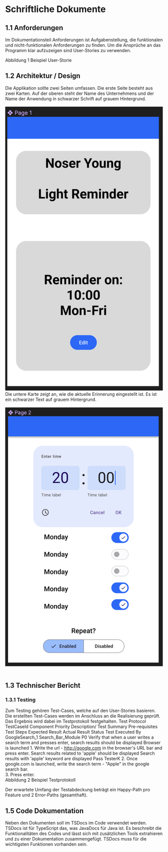 # Schriftliche Dokumente
## 1.1	Anforderungen
Im Dokumentationsteil Anforderungen ist Aufgabenstellung, die funktionalen und nicht-funktionalen Anforderungen zu finden. Um die Ansprüche an das Programm klar aufzuzeigen sind User-Stories zu verwenden. 
  
Abbildung 1 Beispiel User-Storie

## 1.2	Architektur / Design
Die Applikation sollte zwei Seiten umfassen. 
Die erste Seite besteht aus zwei Karten. Auf der oberen steht der Name des Unternehmens und der Name der Anwendung in schwarzer Schrift auf grauem Hintergrund.  
<br>
![Page 1 Mockup](Page1.png "Page 1 Mockup")
Die untere Karte zeigt an, wie die aktuelle Erinnerung eingestellt ist. Es ist ein schwarzer Text auf grauem Hintergrund.  
<br> 
![Page 2 Mockup](Page2.png "Page 2 Mockup")
 
## 1.3	Technischer Bericht
### 1.3.1	Testing
Zum Testing gehören Test-Cases, welche auf den User-Stories basieren. Die erstellten Test-Cases werden im Anschluss an die Realisierung geprüft. Das Ergebnis wird dabei im Testprotokoll festgehalten.
Test Protocol
TestCaseId	Component	Priority	Description/
Test Summary	Pre-requisites	Test Steps	Expected Result	Actual Result	Status	Test Executed By
GoogleSearch_1	Search_Bar_Module	P0	Verify that when a user writes a search term and presses enter, search results should be displayed	Browser is launched	1. Write the url - http://google.com in the browser's URL bar and press enter.	Search results related to 'apple' should be displayed	Search results with 'apple' keyword are displayed	Pass	TesterK
					2. Once google.com is launched, write the search term - "Apple" in the google search bar.				
					3. Press enter.				
Abbildung 2 Beispiel Testprotokoll

Der erwartete Umfang der Testabdeckung beträgt ein Happy-Path pro Feature und 2 Error-Paths (gesamthaft).

## 1.5	Code Dokumentation
Neben den Dokumenten soll im TSDocs im Code verwendet werden. TSDocs ist für TypeScript das, was JavaDocs für Java ist. Es beschreibt die Funktionalitäten des Codes und lässt sich mit zusätzlichen Tools extrahieren und zu einer Dokumentation zusammengefügt. TSDocs muss für die wichtigsten Funktionen vorhanden sein. 